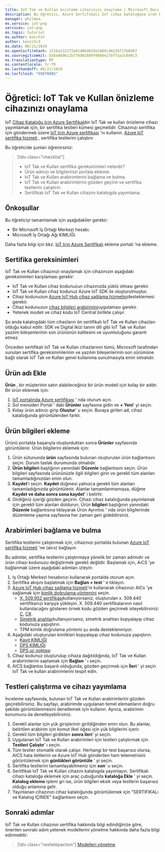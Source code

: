 ```yaml
---
title: IoT Tak ve Kullan önizleme cihazınızı onaylama | Microsoft Docs
description: Bu öğretici, Azure Sertifikalı IoT cihaz kataloğuna ürün bilgilerinizin nasıl ekleneceğini, cihazınızı Azure IoT sertifika hizmetine bağlamayı ve sonra IoT Tak ve Kullan sertifika testlerini çalıştırmayı açıklar.
manager: philmea
ms.service: iot-pnp
services: iot-pnp
ms.topic: tutorial
ms.author: koichih
author: konichi3
ms.date: 06/21/2019
ms.openlocfilehash: 1516a132372a81d06d82de2409c48220f27b8d87
ms.sourcegitcommit: b3bad696c2b776d018d9f06b6e27bffaa3c0d9c3
ms.translationtype: MT
ms.contentlocale: tr-TR
ms.lasthandoff: 08/21/2019
ms.locfileid: "69878085"
---
```

# <a name="tutorial-certify-your-iot-plug-and-play-preview-device"></a>Öğretici: IoT Tak ve Kullan önizleme cihazınızı onaylama

IoT [Cihaz Kataloğu Için Azure Sertifikalı](https://aka.ms/iotdevcat)bir IoT Tak ve kullan önizleme cihazı yayımlamak için, bir sertifika testleri kümesi geçmelidir. Cihazınızı sertifika için göndermek üzere [IoT Için Azure sertifikası](https://aka.ms/ACFI) 'nı kullanın. [Azure IoT sertifika hizmeti](https://aka.ms/azure-iot-aics) , sertifika testlerini çalıştırır.

Bu öğreticide şunları öğrenirsiniz:

> [!div class="checklist"]
> * IoT Tak ve Kullan sertifika gereksinimleri nelerdir?
> * Ürün adınızı ve bilgilerinizi portala ekleme.
> * IoT Tak ve Kullan arabirimlerini bağlama ve bulma.
> * IoT Tak ve Kullan arabirimlerini gözden geçirin ve sertifika testlerini çalıştırın.
> * Sertifikalı IoT Tak ve Kullan cihazını katalogda yayımlama.

## <a name="prerequisites"></a>Önkoşullar

Bu öğreticiyi tamamlamak için aşağıdakiler gerekir:

* Bir Microsoft Iş Ortağı Merkezi hesabı.
* Microsoft İş Ortağı Ağı KIMLIĞI.

Daha fazla bilgi için bkz. [IoT Için Azure Sertifikalı](howto-onboard-portal.md) ekleme portalı 'na ekleme.

## <a name="certification-requirements"></a>Sertifika gereksinimleri

IoT Tak ve Kullan cihazınızı onaylamak için cihazınızın aşağıdaki gereksinimleri karşılaması gerekir:

* IoT Tak ve Kullan cihaz kodunuzun cihazınızda yüklü olması gerekir.
* IoT Tak ve Kullan cihaz kodunuz Azure IoT SDK ile oluşturulmuştur.
* Cihaz kodunuzun [Azure IoT Hub cihaz sağlama hizmetini](../iot-dps/about-iot-dps.md)desteklemesi gerekir.
* Cihaz kodunuzun [cihaz bilgileri arabirimini](concepts-common-interfaces.md)uygulaması gerekir.
* Yetenek modeli ve cihaz kodu IoT Central birlikte çalışır.

Şu anda katalogdaki tüm cihazların ön sertifikalı IoT Tak ve Kullan cihazları olduğu kabul edilir. SDK ve Digital Ikizi tanım dili gibi IoT Tak ve Kullan yazılım bileşenlerinin son ürününün kalitesini ve uyumluluğunu garanti etmez.

Önceden sertifikalı IoT Tak ve Kullan cihazlarının tümü, Microsoft tarafından sunulan sertifika gereksinimlerinin ve yazılım bileşenlerinin son sürümüne bağlı olarak IoT Tak ve Kullan genel kullanıma sunulmasıyla emin olmalıdır.

## <a name="add-product-name"></a>Ürün adı Ekle

**Ürün** , bir müşterinin satın alabileceğiniz bir ürün modeli için kolay bir addır. Bir ürün eklemek için:

1. [IoT portalında Azure sertifikası](https://aka.ms/ACFI) ' nda oturum açın.
1. Sol menüden Portal ' daki **Ürünler** sayfasına gidin ve **+ Yeni**' yi seçin.
1. Kolay ürün adınızı girip **Oluştur**' u seçin. Buraya girilen ad, cihaz kataloğunda görüntülenden farklı.

## <a name="add-product-information"></a>Ürün bilgileri ekleme

Ürünü portalda başarıyla oluşturduktan sonra **Ürünler** sayfasında görüntülenir. Ürün bilgilerini eklemek için:

1. Ürün sütununda **ürün** sayfasında bulunan oluşturulan ürün bağlantısını seçin. Durum taslak durumunda olmalıdır.
1. **Ürün bilgileri** başlığının yanındaki **Düzenle** bağlantısını seçin. Ürün bilgileri sayfasında ürününüzle ilgili bilgileri girin ve gerekli tüm alanları tamamladığınızdan emin olun.
1. **Kaydet**’i seçin. **Kaydet** düğmesi yalnızca gerekli tüm alanları tamamladığınızda görüntülenir. Alanlar tamamlanmamışsa, düğme **Kaydet ve daha sonra sona kaydet**' i belirtir.
1. Girdiğiniz içeriği gözden geçirin. Cihazı cihaz kataloğunda yayımlamak için gerekli tüm alanları doldurun. Ürün **bilgileri** başlığının yanındaki **Düzenle** bağlantısına tıklayarak Ürün Ayrıntısı ' nda ürün bilgilerinde düzenleme yapma sayfasına her zaman geri gidebilirsiniz.

## <a name="connect-and-discover-interfaces"></a>Arabirimleri bağlama ve bulma

Sertifika testlerini çalıştırmak için, cihazınızı portalda bulunan [Azure IoT sertifika hizmeti](https://aka.ms/azure-iot-aics) 'ne (aics) bağlayın.

Bu adımlar, sertifika testlerini çalıştırmaya yönelik bir zaman adımıdır ve ürün cihazı kodunuzu değiştirmek gerekli değildir. Başlamak için, AıCS 'ye bağlanmak üzere aşağıdaki adımları izleyin:

1. Iş Ortağı Merkezi hesabınızı kullanarak portalda oturum açın.
1. Sertifika akışını başlatmak için **Bağlan + test** ' e tıklayın.
1. [Azure IoT Hub cihaz sağlama hizmeti](../iot-dps/about-iot-dps.md)'ni kullanarak cihazınızı AICs 'ye sağlamak için [kimlik doğrulama yöntemini](../iot-dps/concepts-security.md#attestation-mechanism) seçin.
   * [X. 509.952 sertifikası](../iot-hub/iot-hub-security-x509-get-started.md#prerequisites)kullanıyorsanız, oluşturulan x. 509.440 sertifikanızı karşıya yükleyin. X. 509.440 sertifikalarının nasıl kullanılacağını gösteren örnek kodu gözden geçirmek isteyebilirsiniz: [C](https://github.com/Azure/azure-iot-sdk-c/blob/master/iothub_client/samples/iothub_ll_client_x509_sample/iothub_ll_client_x509_sample.c), [C#](../iot-hub/iot-hub-security-x509-get-started.md).
   * [Simetrik anahtar](../iot-dps/concepts-symmetric-key-attestation.md)kullanıyorsanız, simetrik anahtarı kopyalayıp cihaz kodunuza yapıştırın.
   * TPM kimlik doğrulama yöntemi şu anda desteklenmiyor.
1. Aşağıdaki oluşturulan kimlikleri kopyalayıp cihaz kodunuza yapıştırın.
   * [Kayıt KIMLIĞI](../iot-dps/use-hsm-with-sdk.md)
   * [DPS KIMLIĞI](../iot-dps/tutorial-set-up-device.md#create-the-device-registration-software)
   * [DPS uç noktası](../iot-dps/tutorial-set-up-device.md#create-the-device-registration-software)
1. Cihaz kodunuz oluşturulup cihaza dağıtıldığında, IoT Tak ve Kullan arabirimlerini saptamak için **Bağlan** ' ı seçin.
1. AICS bağlantısı başarılı olduğunda, gözden geçirmek için **İleri** ' yi seçin IoT Tak ve kullan arabirimlerini tespit edin.

## <a name="run-tests-and-publish-the-device"></a>Testleri çalıştırma ve cihazı yayımlama

İnceleme sayfasında, bulunan IoT Tak ve Kullan arabirimlerini gözden geçirebilirsiniz. Bu sayfayı, arabirimde uygulanan temel elemanların doğru şekilde görüntülenmesini denetlemek için kullanın. Ayrıca, arabirimin konumunu da denetleyebilirsiniz.

1. Gerekli alanlar için yük girişlerinin girildiğinden emin olun. Bu alanlar, belirtilen arabirim için komut ilkel öğesi için yük bilgilerini içerir.
1. Gerekli tüm bilgileri girdikten **sonra ileri**' yi seçin.
1. Uygulanan IoT Tak ve Kullan arabirimleri için testleri çalıştırmak için **Testleri Çalıştır**' ı seçin.
1. Tüm testler otomatik olarak çalışır. Herhangi bir test başarısız olursa, AICS hata iletilerini ve Azure IoT Hub gönderilen ham telemetrisini görüntülemek için **günlükleri görüntüle** ' yi seçin.
1. Sertifika testlerini tamamlayabilmeniz için **son**' u seçin.
1. Sertifikalı IoT Tak ve Kullan cihazını katalogda yayımlayın. Sertifikalı cihazı kataloğa eklemek için araç çubuğunda **kataloğa Ekle** ' yi seçin. **Katalog ekleme** işlemi gri ise, ürün bilgileri eksik veya testlerin başarısız olduğu anlamına gelir. 
1. Yayınlanan cihazınızı cihaz kataloğunda görüntülemek için "SERTIFIKALı ve Katalog IÇINDE" bağlantısını seçin.

## <a name="next-steps"></a>Sonraki adımlar

IoT Tak ve Kullan cihazının sertifika hakkında bilgi edindiğinize göre, önerilen sonraki adım yetenek modellerini yönetme hakkında daha fazla bilgi edinmektir:

> [!div class="nextstepaction"]
> [Modelleri yönetme](./howto-manage-models.md)
